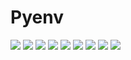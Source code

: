 # Pyenv

[![](https://img.shields.io/docker/pulls/cnservices/pyenv)](https://hub.docker.com/r/cnservices/pyenv/)
[![](hhttps://img.shields.io/docker/build/cnservices/pyenv)](https://hub.docker.com/r/cnservices/pyenv/)
[![](https://img.shields.io/docker/automated/cnservices/pyenv)](https://hub.docker.com/r/cnservices/pyenv/)
[![](https://img.shields.io/docker/stars/cnservices/pyenv)](https://hub.docker.com/r/cnservices/pyenv/)
[![](https://img.shields.io/github/license/cn-docker/pyenv)](https://github.com/cn-docker/pyenv)
[![](https://img.shields.io/github/issues/cn-docker/pyenv)](https://github.com/cn-docker/pyenv)
[![](https://img.shields.io/github/issues-closed/cn-docker/pyenv)](https://github.com/cn-docker/pyenv)
[![](https://img.shields.io/github/languages/code-size/cn-docker/pyenv)](https://github.com/cn-docker/pyenv)
[![](https://img.shields.io/github/repo-size/cn-docker/pyenv)](https://github.com/cn-docker/pyenv)
